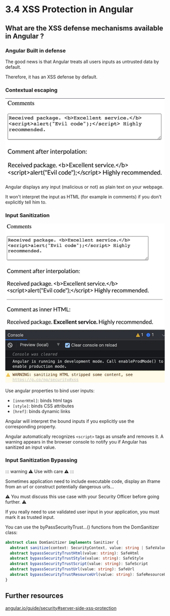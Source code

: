 # 3.4 XSS Protection in Angular

## What are the XSS defense mechanisms available in Angular ?

### Angular Built in defense

The good news is that Angular treats all users inputs as untrusted data by default.

Therefore, it has an XSS defense by default.

### Contextual escaping

![xss-contextual-escaping](../../assets/xss-contextual-escaping.png)

Angular displays any input (malicious or not) as plain text on your webpage.

It won't interpret the input as HTML (for example in comments) if you don't explicitly tell him to.

### Input Sanitization

![xss-contextual-escaping](../../assets/xss-input-sanitazation.png)

Use angular properties to bind user inputs:

- `[innerHtml]`: binds html tags
- `[style]`: binds CSS attributes
- `[href]`: binds dynamic links

Angular will interpret the bound inputs if you explicitly use the corresponding property.

Angular automatically recognizes `<script>` tags as unsafe and removes it. A warning appears in the browser console to notify you if Angular has sanitized an input value.

### Input Sanitization Bypassing

::: warning
:warning: Use with care :warning:
:::

Sometimes application need to include executable code, display an iframe from an url or construct potentially dangerous urls...

:warning: You must discuss this use case with your Security Officer before going further. :warning:

If you really need to use validated user input in your application, you must mark it as trusted input.

You can use the byPassSecurityTrust...() functions from the DomSanitizer class:

``` typescript
abstract class DomSanitizer implements Sanitizer {
  abstract sanitize(context: SecurityContext, value: string | SafeValue): string | null
  abstract bypassSecurityTrustHtml(value: string): SafeHtml
  abstract bypassSecurityTrustStyle(value: string): SafeStyle
  abstract bypassSecurityTrustScript(value: string): SafeScript
  abstract bypassSecurityTrustUrl(value: string): SafeUrl
  abstract bypassSecurityTrustResourceUrl(value: string): SafeResourceUrl
}
```
## Further resources

[angular.io/guide/security#server-side-xss-protection](https://angular.io/guide/security#server-side-xss-protection)